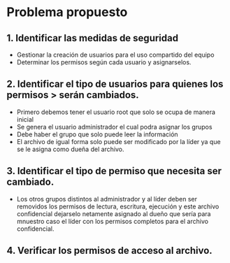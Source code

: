 # Problema propuesto 

## 1. Identificar las medidas de seguridad

- Gestionar la creación de usuarios para el uso compartido del equipo
- Determinar los permisos según cada usuario y asignarselos.

## 2. Identificar el tipo de usuarios para quienes los permisos > serán cambiados.

- Primero debemos tener el usuario root que solo se ocupa de manera inicial
- Se genera el usuario administrador el cual podra asignar los grupos
- Debe haber el grupo que solo puede leer la información
- El archivo de igual forma solo puede ser modificado por la líder ya que se le asigna como dueña del archivo.

## 3. Identificar el tipo de permiso que necesita ser cambiado.

- Los otros grupos distintos al administrador y al líder deben ser removidos los permisos de lectura, escritura, ejecución y este archivo confidencial dejarselo netamente asignado al dueño que sería para mnuestro caso el líder con los permisos completos para el archivo confidencial. 

## 4. Verificar los permisos de acceso al archivo.